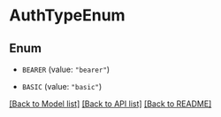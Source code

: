 # AuthTypeEnum

## Enum


* `BEARER` (value: `"bearer"`)

* `BASIC` (value: `"basic"`)


[[Back to Model list]](../README.md#documentation-for-models) [[Back to API list]](../README.md#documentation-for-api-endpoints) [[Back to README]](../README.md)


